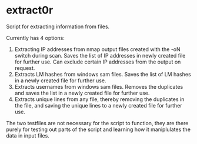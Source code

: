 # extract0r

Script for extracting information from files.

Currently has 4 options:

1) Extracting IP addresses from nmap output files created with the -oN switch during scan. Saves the list of IP addresses in newly created file for further use. Can exclude certain IP addresses from the output on request.
2)  Extracts LM hashes from windows sam files. Saves the list of LM hashes in a newly created file for further use.
3)  Extracts usernames from windows sam files. Removes the duplicates and saves the list in a newly created file for further use.
4)  Extracts unique lines from any file, thereby removing the duplicates in the file, and saving the unique lines to a newly created file for further use.


The two testfiles are not necessary for the script to function, they are there purely for testing out parts of the script and learning how it maniplulates the data in input files. 
